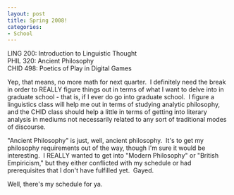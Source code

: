 ```yaml
--- 
layout: post
title: Spring 2008!
categories:
- School
---
```

<p>LING 200: Introduction to Linguistic Thought   <br />PHIL 320: Ancient Philosophy    <br />CHID 498: Poetics of Play in Digital Games</p>  <p>Yep, that means, no more math for next quarter.&nbsp; I definitely need the break in order to REALLY figure things out in terms of what I want to delve into in graduate school - that is, if I ever do go into graduate school.&nbsp; I figure a linguistics class will help me out in terms of studying analytic philosophy, and the CHID class should help a little in terms of getting into literary analysis in mediums not necessarily related to any sort of traditional modes of discourse.</p>  <p>"Ancient Philosophy" is just, well, ancient philosophy.&nbsp; It's to get my philosophy requirements out of the way, though I'm sure it would be interesting.&nbsp; I REALLY wanted to get into "Modern Philosophy" or "British Empiricism," but they either conflicted with my schedule or had prerequisites that I don't have fulfilled yet.&nbsp; Gayed.</p>  <p>Well, there's my schedule for ya.</p>
